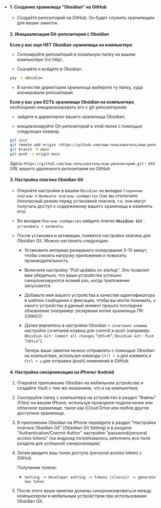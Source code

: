 - #### 1. Создание хранилища "Obsidian" на GitHub

  - Создайте репозиторий на GitHub. Он будет служить хранилищем для ваших заметок.

    

  #### 2. Инициализация Git-репозитория c Obsidian

  **Если у вас еще НЕТ Obsidian-хранилища на компьютере**:

  - Склонируйте репозиторий в локальную папку на вашем компьютере (по http).

  - Скачайте и войдите в Obsidian.

  ```bash
  yay -S obsidian
  ```

  - В качестве директории хранилища выберите ту папку, куда клонировали репозиторий.

  

  **Если у вас уже ЕСТЬ хранилище Obsidian на компьютере**, необходимо инициализировать его с git-репозиторием:

  - зайдите в директорию вашего хранилища Obsidian;

  - инициализируйте Git-репозиторий в этой папке с помощью следующих команд:

  ```bash
  git init
  git remote add origin <https://github.com/ваш-пользователь/ваш-репозиторий.git>
  git branch -M main
  git push -u origin main
  ```

  *Здесь `https://github.com/ваш-пользователь/ваш-репозиторий.git` - это URL вашего удаленного репозитория на GitHub*



  #### **3. Настройка плагина Obsidian Git**

  - Откройте настройки в вашем `Obsidian` на вкладке `Сторонние плагины` -> `Включите плагины сообщества` (так вы отключите безопасный режим перед установкой плагина, т.к. они могут получать доступ к содержимому вашего хранилища и изменять его).

  - Во вкладке `Плагины сообщества` найдите плагин **`Obsidian Git`** : `установить > включить`.

  - После установки и активации, появятся настройки плагина для Obsidian Git. Можно настроить следующие:

    - Установите интервал резервного копирования 5-10 минут, чтобы снизить нагрузку приложения и повысить производительность

    - Включите настройку "Pull updates on startup". Это позволит вам убедиться, что ваши устройства успешно синхронизируются всякий раз, когда приложение запускается.

    - Добавьте имя вашего устройства в качестве идентификатора в шаблон сообщения о фиксации, чтобы вы могли понимать, с какого устройства в данный момент пришло последнее обновление (например: резервная копия хранилища ПК: {{date}})

    - Далее вернитесь в настройки Obsidian  > `сочетания клавиш`: настройте сочетания клавиш для commit и push (например: `Obsidian Git: Commit all changes` "ctrl+m", `Obsidian Git: Push` "ctrl+u"). 

      Теперь ваши заметки можно отправлять с помощью Obsidian на компьютере, используя команды `Ctrl + m` для коммита и `Ctrl + u` для отправки (push) изменений в GitHub.

  

  #### 4. Настройка синхронизации на iPhone/ Android

  1. Откройте приложение Obsidian на мобильном устройстве и создайте Vault с тем же названием, что и на компьютере.

  2. Скопируйте папку с компьютера на устройство в раздел "Файлы" (Files) на вашем iPhone, используя проводное подключение или облачное хранилище, такое как iCloud Drive или любое другое доступное хранилище.

  3. В приложении Obsidian на iPhone перейдите в раздел "Настройки плагина Obsidian Git" (Obsidian Git Setting) и в разделе "Authentication/Commit Author" настройте "password/personal access tokens" (на андроид потребовалось заполнить все поля раздела для успешной синхронизации).

  4. Затем введите ваш токен доступа (personal access token) с GitHub.

     Получение токена:

      - `Setting -> Developer setting -> Tokens (classic) -> generate new token`

  5. После этого ваши заметки должны синхронизироваться между компьютером и мобильным устройством при использовании Obsidian Git.
